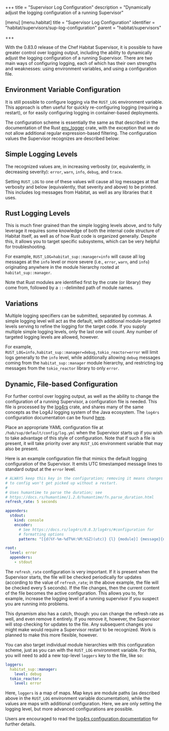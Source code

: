 +++
title = "Supervisor Log Configuration"
description = "Dynamically adjust the logging configuration of a running Supervisor"

[menu]
  [menu.habitat]
    title = "Supervisor Log Configuration"
    identifier = "habitat/supervisors/sup-log-configuration"
    parent = "habitat/supervisors"

+++

With the 0.83.0 release of the Chef Habitat Supervisor, it is possible to have greater control over logging output, including the ability to dynamically adjust the logging configuration of a running Supervisor. There are two main ways of configuring logging, each of which has their own strengths and weaknesses: using environment variables, and using a configuration file.

## Environment Variable Configuration

It is still possible to configure logging via the `RUST_LOG` environment variable. This approach is often useful for quickly re-configuring logging (requiring a restart), or for easily configuring logging in container-based deployments.

The configuration scheme is essentially the same as that described in the documentation of the Rust [env_logger](https://docs.rs/env_logger/0.6.1/env_logger/#enabling-logging) crate, with the exception that we do not allow additional regular expression-based filtering. The configuration values the Supervisor recognizes are described below:

## Simple Logging Levels

The recognized values are, in increasing verbosity (or, equivalently, in decreasing severity): `error`, `warn`, `info`, `debug`, and `trace`.

Setting `RUST_LOG` to one of these values will cause all log messages at that verbosity and below (equivalently, that severity and above) to be printed. This includes log messages from Habitat, as well as any libraries that it uses.

## Rust Logging Levels

This is much finer grained than the simple logging levels above, and to fully leverage it requires some knowledge of both the internal code structure of Habitat itself, as well as of how Rust code is organized generally. Despite this, it allows you to target specific subsystems, which can be very helpful for troubleshooting.

For example, `RUST_LOG=habitat_sup::manager=info` will cause all log messages at the `info` level or more severe (i.e., `error`, `warn`, and `info`) originating anywhere in the module hierarchy rooted at `habitat_sup::manager`.

Note that Rust modules are identified first by the crate (or library) they come from, followed by a `::`-delimited path of module names.

## Variations

Multiple logging specifiers can be submitted, separated by commas. A simple logging level will act as the default, with additional module-targeted levels serving to refine the logging for the target code. If you supply multiple simple logging levels, only the last one will count. Any number of targeted logging levels are allowed, however.

For example, `RUST_LOG=info,habitat_sup::manager=debug,tokio_reactor=error` will limit logs generally to the `info` level, while additionally allowing `debug` messages coming from the `habitat_sup::manager` module hierarchy, and restricting log messages from the `tokio_reactor` library to only `error`.

## Dynamic, File-based Configuration

For further control over logging output, as well as the ability to change the configuration of a running Supervisor, a configuration file is needed. This file is processed by the [log4rs](https://docs.rs/log4rs/) crate, and shares many of the same concepts as the Log4J logging system of the Java ecosystem. The `log4rs` configuration documentation can be found [here](https://docs.rs/log4rs/0.8.3/log4rs/#configuration).

Place an appropriate YAML configuration file at `/hab/sup/default/config/log.yml` when the Supervisor starts up if you wish to take advantage of this style of configuration. Note that if such a file is present, it will take priority over any `RUST_LOG` environment variable that may also be present.

Here is an example configuration file that mimics the default logging configuration of the Supervisor. It emits UTC timestamped message lines to standard output at the `error` level.

```yaml
# ALWAYS keep this key in the configuration; removing it means changes
# to config won't get picked up without a restart.
#
# Uses humantime to parse the duration; see
# https://docs.rs/humantime/1.2.0/humantime/fn.parse_duration.html
refresh_rate: 5 seconds

appenders:
  stdout:
    kind: console
    encoder:
      # See https://docs.rs/log4rs/0.8.3/log4rs/#configuration for
      # formatting options
      pattern: "[{d(%Y-%m-%dT%H:%M:%SZ)(utc)} {l} {module}] {message}{n}"

root:
  level: error
  appenders:
    - stdout
```

The `refresh_rate` configuration is very important. If it is present when the Supervisor starts, the file will be checked periodically for updates (according to the value of `refresh_rate`; in the above example, the file will be checked every 5 seconds). If the file changes, then the current content of the file becomes the active configuration. This allows you to, for example, increase the logging level of a running supervisor if you suspect you are running into problems.

This dynamism also has a catch, though: you can change the refresh rate as well, and even remove it entirely. If you remove it, however, the Supervisor will stop checking for updates to the file. Any subsequent changes you might make would require a Supervisor restart to be recognized. Work is planned to make this more flexible, however.

You can also target individual module hierarchies with this configuration scheme, just as you can with the `RUST_LOG` environment variable. For this, you will need to add a new top-level `loggers` key to the file, like so:

```yaml
loggers:
  habitat_sup::manager:
    level: debug
  tokio_reactor:
    level: error
```

Here, `loggers` is a map of maps. Map keys are module paths (as described above in the `RUST_LOG` environment variable documentation), while the values are maps with additional configuration. Here, we are only setting the logging level, but more advanced configurations are possible.

Users are encouraged to read the [log4rs configuration documentation](https://docs.rs/log4rs/0.8.3/log4rs/#configuration) for further details.
